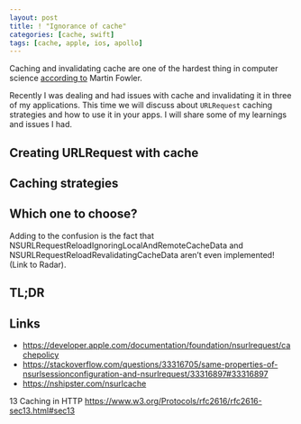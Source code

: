 ```yaml
---
layout: post
title: ! "Ignorance of cache"
categories: [cache, swift]
tags: [cache, apple, ios, apollo]
---
```


Caching and invalidating cache are one of the hardest thing in computer science [according to](https://martinfowler.com/bliki/TwoHardThings.html) Martin Fowler.

Recently I was dealing and had issues with cache and invalidating it in three of my applications. This time we will discuss about `URLRequest` caching strategies and how to use it in your apps. I will share some of my learnings and issues I had.

<!--more-->

## Creating URLRequest with cache

## Caching strategies

## Which one to choose?

Adding to the confusion is the fact that NSURLRequestReloadIgnoringLocalAndRemoteCacheData and NSURLRequestReloadRevalidatingCacheData aren’t even implemented! (Link to Radar).

## TL;DR


## Links

* https://developer.apple.com/documentation/foundation/nsurlrequest/cachepolicy
* https://stackoverflow.com/questions/33316705/same-properties-of-nsurlsessionconfiguration-and-nsurlrequest/33316897#33316897
* https://nshipster.com/nsurlcache

13 Caching in HTTP
https://www.w3.org/Protocols/rfc2616/rfc2616-sec13.html#sec13